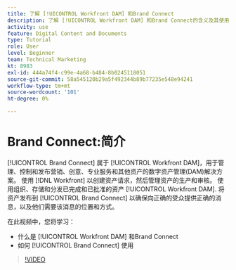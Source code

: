 ```yaml
---
title: 了解 [!UICONTROL Workfront DAM] 和Brand Connect
description: 了解 [!UICONTROL Workfront DAM] 和Brand Connect的含义及其使用方式。
activity: use
feature: Digital Content and Documents
type: Tutorial
role: User
level: Beginner
team: Technical Marketing
kt: 8983
exl-id: 444a74f4-c99e-4a68-b484-8b0245118051
source-git-commit: 58a545120b29a5f492344b89b77235e548e94241
workflow-type: tm+mt
source-wordcount: '101'
ht-degree: 0%

---
```


# Brand Connect:简介

[!UICONTROL Brand Connect] 属于 [!UICONTROL Workfront DAM]，用于管理、控制和发布营销、创意、专业服务和其他资产的数字资产管理(DAM)解决方案。 使用 [!DNL Workfront] 以创建资产请求，然后管理资产的生产和审核。 使用组织、存储和分发已完成和已批准的资产 [!UICONTROL Workfront DAM]. 将资产发布到 [!UICONTROL Brand Connect] 以确保向正确的受众提供正确的消息，以及他们需要该消息的位置和方式。

在此视频中，您将学习：

* 什么是 [!UICONTROL Workfront DAM] 和Brand Connect
* 如何 [!UICONTROL Brand Connect] 使用

>[!VIDEO](https://video.tv.adobe.com/v/335245/?quality=12)
